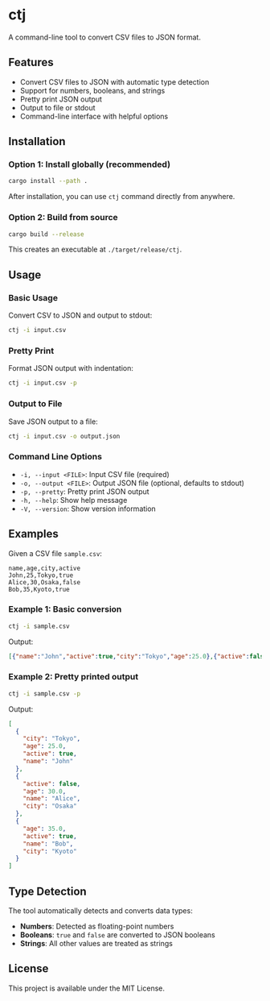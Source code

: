 # ctj

A command-line tool to convert CSV files to JSON format.

## Features

- Convert CSV files to JSON with automatic type detection
- Support for numbers, booleans, and strings
- Pretty print JSON output
- Output to file or stdout
- Command-line interface with helpful options

## Installation

### Option 1: Install globally (recommended)

```bash
cargo install --path .
```

After installation, you can use `ctj` command directly from anywhere.

### Option 2: Build from source

```bash
cargo build --release
```

This creates an executable at `./target/release/ctj`.

## Usage

### Basic Usage

Convert CSV to JSON and output to stdout:

```bash
ctj -i input.csv
```

### Pretty Print

Format JSON output with indentation:

```bash
ctj -i input.csv -p
```

### Output to File

Save JSON output to a file:

```bash
ctj -i input.csv -o output.json
```

### Command Line Options

- `-i, --input <FILE>`: Input CSV file (required)
- `-o, --output <FILE>`: Output JSON file (optional, defaults to stdout)
- `-p, --pretty`: Pretty print JSON output
- `-h, --help`: Show help message
- `-V, --version`: Show version information

## Examples

Given a CSV file `sample.csv`:

```csv
name,age,city,active
John,25,Tokyo,true
Alice,30,Osaka,false
Bob,35,Kyoto,true
```

### Example 1: Basic conversion

```bash
ctj -i sample.csv
```

Output:
```json
[{"name":"John","active":true,"city":"Tokyo","age":25.0},{"active":false,"name":"Alice","city":"Osaka","age":30.0},{"city":"Kyoto","age":35.0,"name":"Bob","active":true}]
```

### Example 2: Pretty printed output

```bash
ctj -i sample.csv -p
```

Output:
```json
[
  {
    "city": "Tokyo",
    "age": 25.0,
    "active": true,
    "name": "John"
  },
  {
    "active": false,
    "age": 30.0,
    "name": "Alice",
    "city": "Osaka"
  },
  {
    "age": 35.0,
    "active": true,
    "name": "Bob",
    "city": "Kyoto"
  }
]
```

## Type Detection

The tool automatically detects and converts data types:

- **Numbers**: Detected as floating-point numbers
- **Booleans**: `true` and `false` are converted to JSON booleans
- **Strings**: All other values are treated as strings

## License

This project is available under the MIT License.
